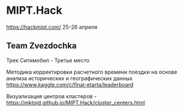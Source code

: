 # MIPT.Hack

https://hackmipt.com/  25-26 апреля 

## Team Zvezdochka

Трек Ситимобил - Третье место 

Методика корректировки расчетного времени поездки на основе анализа исторических и географических данных
https://www.kaggle.com/c/final-etarta/leaderboard

Визуализация центров кластеров - 
https://mktoid.github.io/MIPT.Hack/cluster_centers.html
